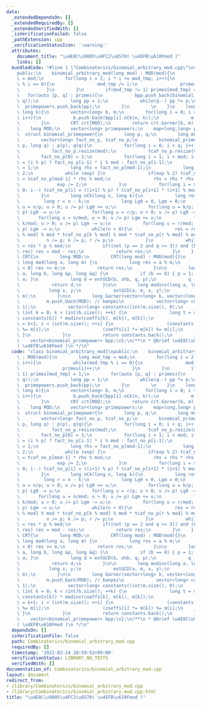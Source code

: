 ```yaml
---
data:
  _extendedDependsOn: []
  _extendedRequiredBy: []
  _extendedVerifiedWith: []
  _isVerificationFailed: false
  _pathExtension: cpp
  _verificationStatusIcon: ':warning:'
  attributes:
    document_title: "\u4E8C\u9805\u4FC2\u6570( \u4EFB\u610Fmod )"
    links: []
  bundledCode: "#line 1 \"Combinatorics/binomial_arbitrary_mod.cpp\"\nclass binomial_arbitrary_mod{\n\
    public:\n    binomial_arbitrary_mod(long mod) : MOD(mod){\n        long mod_tmp\
    \ = mod;\n        for(long i = 2; i * i <= mod_tmp; i++){\n            while(mod_tmp\
    \ % i == 0){\n                mod_tmp /= i;\n                primes[i]++;\n  \
    \          }\n        }\n        if(mod_tmp != 1) primes[mod_tmp] = 1;\n     \
    \   for(auto [p, q] : primes){\n            bpp.push_back(binomial_primepower(p,\
    \ q));\n            long pp = 1;\n            while(q--) pp *= p;\n          \
    \  primepowers.push_back(pp);\n        }\n        \n    }\n    long nCk(long n,\
    \ long k){\n        vector<long> b, m;\n        for(long i = 0; i < bpp.size();\
    \ i++){\n            b.push_back(bpp[i].nCk(n, k));\n            m.push_back(primepowers[i]);\n\
    \        }\n        CRT crt(MOD);\n        return crt.Garner(b, m);\n    }\nprivate:\n\
    \    long MOD;\n    vector<long> primepowers;\n    map<long,long> primes;\n  \
    \  struct binomial_primepower{\n        long p, q;\n        long mod = 1;//p^q\n\
    \        vector<long> fact_no_p, tcaf_no_p;\n        binomial_primepower(long\
    \ p, long q) : p(p), q(q){\n            for(long i = 0; i < q; i++) mod *= p;\n\
    \            fact_no_p.resize(mod);\n            tcaf_no_p.resize(mod);\n    \
    \        fact_no_p[0] = 1;\n            for(long i = 1; i < mod; i++) fact_no_p[i]\
    \ = (i % p) ? fact_no_p[i-1] * i % mod : fact_no_p[i-1];\n            tcaf_no_p[mod-1]\
    \ = 1;\n            long rhs = fact_no_p[mod-1];\n            long exp = mod -\
    \ 2;\n            while (exp) {\n                if(exp % 2) tcaf_no_p[mod-1]\
    \ = tcaf_no_p[mod-1] * rhs % mod;\n                rhs = rhs * rhs % mod;\n  \
    \              exp /= 2;\n            }\n            for(long i = mod-2; i >=\
    \ 0; i--) tcaf_no_p[i] = ((i+1) % p) ? tcaf_no_p[i+1] * (i+1) % mod : tcaf_no_p[i+1];\n\
    \        }\n        long nCk(long n, long k){\n            long res = 1;\n   \
    \         long r = n - k;\n            long Lg0 = 0, Lgm = 0;\n            for(long\
    \ u = n/p; u > 0; u /= p) Lg0 += u;\n            for(long u = k/p; u > 0; u /=\
    \ p) Lg0 -= u;\n            for(long u = r/p; u > 0; u /= p) Lg0 -= u;\n     \
    \       for(long u = n/mod; u > 0; u /= p) Lgm += u;\n            for(long u =\
    \ k/mod; u > 0; u /= p) Lgm -= u;\n            for(long u = r/mod; u > 0; u /=\
    \ p) Lgm -= u;\n            while(n > 0){\n                res = res * fact_no_p[n\
    \ % mod] % mod * tcaf_no_p[k % mod] % mod * tcaf_no_p[r % mod] % mod;\n      \
    \          n /= p; k /= p; r /= p;\n            }\n            while(Lg0--) res\
    \ = res * p % mod;\n            if((not (p == 2 and q >= 3)) and (Lgm & 1) and\
    \ res) res = mod - res;\n            return res;\n        }\n    };\n    struct\
    \ CRT{\n        long MOD;\n        CRT(long mod) : MOD(mod){}\n        inline\
    \ long mod(long a, long m) {\n            long res = a % m;\n            if (res\
    \ < 0) res += m;\n            return res;\n        }\n\n        long extGCD(long\
    \ a, long b, long &p, long &q) {\n            if (b == 0) { p = 1; q = 0; return\
    \ a; }\n            long d = extGCD(b, a%b, q, p);\n            q -= a/b * p;\n\
    \            return d;\n        }\n\n        long modinv(long a, long m) {\n \
    \           long x, y;\n            extGCD(a, m, x, y);\n            return mod(x,\
    \ m);\n        }\n\n        long Garner(vector<long> b, vector<long> m) {\n  \
    \          m.push_back(MOD); // banpei\n            vector<long> coeffs((int)m.size(),\
    \ 1);\n            vector<long> constants((int)m.size(), 0);\n            for\
    \ (int k = 0; k < (int)b.size(); ++k) {\n                long t = mod((b[k] -\
    \ constants[k]) * modinv(coeffs[k], m[k]), m[k]);\n                for (int i\
    \ = k+1; i < (int)m.size(); ++i) {\n                    (constants[i] += t * coeffs[i])\
    \ %= m[i];\n                    (coeffs[i] *= m[k]) %= m[i];\n               \
    \ }\n            }\n            return constants.back();\n        }\n    };\n\
    \    vector<binomial_primepower> bpp;\n};\n/**\n * @brief \u4E8C\u9805\u4FC2\u6570\
    ( \u4EFB\u610Fmod )\n */\n"
  code: "class binomial_arbitrary_mod{\npublic:\n    binomial_arbitrary_mod(long mod)\
    \ : MOD(mod){\n        long mod_tmp = mod;\n        for(long i = 2; i * i <= mod_tmp;\
    \ i++){\n            while(mod_tmp % i == 0){\n                mod_tmp /= i;\n\
    \                primes[i]++;\n            }\n        }\n        if(mod_tmp !=\
    \ 1) primes[mod_tmp] = 1;\n        for(auto [p, q] : primes){\n            bpp.push_back(binomial_primepower(p,\
    \ q));\n            long pp = 1;\n            while(q--) pp *= p;\n          \
    \  primepowers.push_back(pp);\n        }\n        \n    }\n    long nCk(long n,\
    \ long k){\n        vector<long> b, m;\n        for(long i = 0; i < bpp.size();\
    \ i++){\n            b.push_back(bpp[i].nCk(n, k));\n            m.push_back(primepowers[i]);\n\
    \        }\n        CRT crt(MOD);\n        return crt.Garner(b, m);\n    }\nprivate:\n\
    \    long MOD;\n    vector<long> primepowers;\n    map<long,long> primes;\n  \
    \  struct binomial_primepower{\n        long p, q;\n        long mod = 1;//p^q\n\
    \        vector<long> fact_no_p, tcaf_no_p;\n        binomial_primepower(long\
    \ p, long q) : p(p), q(q){\n            for(long i = 0; i < q; i++) mod *= p;\n\
    \            fact_no_p.resize(mod);\n            tcaf_no_p.resize(mod);\n    \
    \        fact_no_p[0] = 1;\n            for(long i = 1; i < mod; i++) fact_no_p[i]\
    \ = (i % p) ? fact_no_p[i-1] * i % mod : fact_no_p[i-1];\n            tcaf_no_p[mod-1]\
    \ = 1;\n            long rhs = fact_no_p[mod-1];\n            long exp = mod -\
    \ 2;\n            while (exp) {\n                if(exp % 2) tcaf_no_p[mod-1]\
    \ = tcaf_no_p[mod-1] * rhs % mod;\n                rhs = rhs * rhs % mod;\n  \
    \              exp /= 2;\n            }\n            for(long i = mod-2; i >=\
    \ 0; i--) tcaf_no_p[i] = ((i+1) % p) ? tcaf_no_p[i+1] * (i+1) % mod : tcaf_no_p[i+1];\n\
    \        }\n        long nCk(long n, long k){\n            long res = 1;\n   \
    \         long r = n - k;\n            long Lg0 = 0, Lgm = 0;\n            for(long\
    \ u = n/p; u > 0; u /= p) Lg0 += u;\n            for(long u = k/p; u > 0; u /=\
    \ p) Lg0 -= u;\n            for(long u = r/p; u > 0; u /= p) Lg0 -= u;\n     \
    \       for(long u = n/mod; u > 0; u /= p) Lgm += u;\n            for(long u =\
    \ k/mod; u > 0; u /= p) Lgm -= u;\n            for(long u = r/mod; u > 0; u /=\
    \ p) Lgm -= u;\n            while(n > 0){\n                res = res * fact_no_p[n\
    \ % mod] % mod * tcaf_no_p[k % mod] % mod * tcaf_no_p[r % mod] % mod;\n      \
    \          n /= p; k /= p; r /= p;\n            }\n            while(Lg0--) res\
    \ = res * p % mod;\n            if((not (p == 2 and q >= 3)) and (Lgm & 1) and\
    \ res) res = mod - res;\n            return res;\n        }\n    };\n    struct\
    \ CRT{\n        long MOD;\n        CRT(long mod) : MOD(mod){}\n        inline\
    \ long mod(long a, long m) {\n            long res = a % m;\n            if (res\
    \ < 0) res += m;\n            return res;\n        }\n\n        long extGCD(long\
    \ a, long b, long &p, long &q) {\n            if (b == 0) { p = 1; q = 0; return\
    \ a; }\n            long d = extGCD(b, a%b, q, p);\n            q -= a/b * p;\n\
    \            return d;\n        }\n\n        long modinv(long a, long m) {\n \
    \           long x, y;\n            extGCD(a, m, x, y);\n            return mod(x,\
    \ m);\n        }\n\n        long Garner(vector<long> b, vector<long> m) {\n  \
    \          m.push_back(MOD); // banpei\n            vector<long> coeffs((int)m.size(),\
    \ 1);\n            vector<long> constants((int)m.size(), 0);\n            for\
    \ (int k = 0; k < (int)b.size(); ++k) {\n                long t = mod((b[k] -\
    \ constants[k]) * modinv(coeffs[k], m[k]), m[k]);\n                for (int i\
    \ = k+1; i < (int)m.size(); ++i) {\n                    (constants[i] += t * coeffs[i])\
    \ %= m[i];\n                    (coeffs[i] *= m[k]) %= m[i];\n               \
    \ }\n            }\n            return constants.back();\n        }\n    };\n\
    \    vector<binomial_primepower> bpp;\n};\n/**\n * @brief \u4E8C\u9805\u4FC2\u6570\
    ( \u4EFB\u610Fmod )\n */\n"
  dependsOn: []
  isVerificationFile: false
  path: Combinatorics/binomial_arbitrary_mod.cpp
  requiredBy: []
  timestamp: '2022-02-24 20:59:52+09:00'
  verificationStatus: LIBRARY_NO_TESTS
  verifiedWith: []
documentation_of: Combinatorics/binomial_arbitrary_mod.cpp
layout: document
redirect_from:
- /library/Combinatorics/binomial_arbitrary_mod.cpp
- /library/Combinatorics/binomial_arbitrary_mod.cpp.html
title: "\u4E8C\u9805\u4FC2\u6570( \u4EFB\u610Fmod )"
---
```

